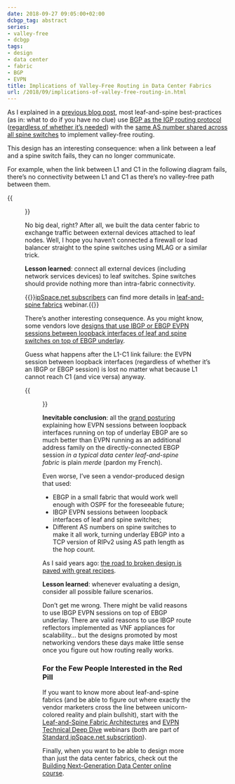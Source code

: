 ```yaml
---
date: 2018-09-27 09:05:00+02:00
dcbgp_tag: abstract
series:
- valley-free
- dcbgp
tags:
- design
- data center
- fabric
- BGP
- EVPN
title: Implications of Valley-Free Routing in Data Center Fabrics
url: /2018/09/implications-of-valley-free-routing-in.html
---
```

As I explained in a [previous blog post](https://blog.ipspace.net/2018/09/valley-free-routing-in-data-center.html), most leaf-and-spine best-practices (as in: what to do if you have no clue) use [BGP as the IGP routing protocol](https://www.ipspace.net/Data_Center_BGP/BGP_Fabric_Routing_Protocol) ([regardless of whether it’s needed](https://blog.ipspace.net/2018/05/is-ospf-or-is-is-good-enough-for-my.html)) with the [same AS number shared across all spine switches](https://www.ipspace.net/Data_Center_BGP/Autonomous_Systems_and_AS_Numbers) to implement valley-free routing.

This design has an interesting consequence: when a link between a leaf and a spine switch fails, they can no longer communicate.
<!--more-->
For example, when the link between L1 and C1 in the following diagram fails, there’s no connectivity between L1 and C1 as there’s no valley-free path between them.

{{<figure src="/2018/09/s550-VF_DC_LinkFailure.png" caption="Link failure results in connectivity loss due to lack of valley-free path">}}

No big deal, right? After all, we built the data center fabric to exchange traffic between external devices attached to leaf nodes. Well, I hope you haven’t connected a firewall or load balancer straight to the spine switches using MLAG or a similar trick.

**Lesson learned**: connect all external devices (including network services devices) to leaf switches. Spine switches should provide nothing more than intra-fabric connectivity.

{{<note info>}}[ipSpace.net subscribers](https://www.ipspace.net/Subscription) can find more details in [leaf-and-spine fabrics](https://www.ipspace.net/Leaf-and-Spine_Fabric_Architectures) webinar.{{</note>}}

There’s another interesting consequence. As you might know, some vendors love [designs that use IBGP or EBGP EVPN sessions between loopback interfaces of leaf and spine switches on top of EBGP underlay](https://www.ipspace.net/Data_Center_BGP/BGP_in_EVPN-Based_Data_Center_Fabrics).

Guess what happens after the L1-C1 link failure: the EVPN session between loopback interfaces (regardless of whether it’s an IBGP or EBGP session) is lost no matter what because L1 cannot reach C1 (and vice versa) anyway.

{{<figure src="/2018/09/s550-VF_EVPN_Failure.png" caption="EVPN session failure following a link loss">}}

**Inevitable conclusion**: all the [grand posturing](https://blog.ipspace.net/2020/02/the-evpnbgp-saga-continues.html) explaining how EVPN sessions between loopback interfaces running on top of underlay EBGP are so much better than EVPN running as an additional address family on the directly-connected EBGP session *in a typical data center leaf-and-spine fabric* is plain *merde* (pardon my French).

Even worse, I’ve seen a vendor-produced design that used:

-   EBGP in a small fabric that would work well enough with OSPF for the foreseeable future;
-   IBGP EVPN sessions between loopback interfaces of leaf and spine switches;
-   Different AS numbers on spine switches to make it all work, turning underlay EBGP into a TCP version of RIPv2 using AS path length as the hop count.

As I said years ago: [the road to broken design is paved with great recipes](https://blog.ipspace.net/2011/08/road-to-complex-designs-is-paved-with.html).

**Lesson learned**: whenever evaluating a design, consider all possible failure scenarios.

Don’t get me wrong. There might be valid reasons to use IBGP EVPN sessions on top of EBGP underlay. There are valid reasons to use IBGP route reflectors implemented as VNF appliances for scalability… but the designs promoted by most networking vendors these days make little sense once you figure out how routing really works.

### For the Few People Interested in the Red Pill

If you want to know more about leaf-and-spine fabrics (and be able to figure out where exactly the vendor marketers cross the line between unicorn-colored reality and plain bullshit), start with the [Leaf-and-Spine Fabric Architectures](https://www.ipspace.net/Leaf-and-Spine_Fabric_Architectures) and [EVPN Technical Deep Dive](https://www.ipspace.net/EVPN_Technical_Deep_Dive) webinars (both are part of [Standard ipSpace.net subscription](https://www.ipspace.net/Subscription)).

Finally, when you want to be able to design more than just the data center fabrics, check out the [Building Next-Generation Data Center online course](https://www.ipspace.net/Building_Next-Generation_Data_Center).
